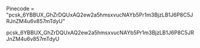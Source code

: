 Pinecode = "pcsk_6YBBUX_GhZrDQUxAQ2ew2a5hmsxvucNAYb5Pr1m3BjzLB1J6P8C5JRJnZM4u6v857mTdyU"

pcsk_6YBBUX_GhZrDQUxAQ2ew2a5hmsxvucNAYb5Pr1m3BjzLB1J6P8C5JRJnZM4u6v857mTdyU
